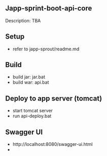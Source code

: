 ## Japp-sprint-boot-api-core 
Description: TBA

## Setup
- refer to japp-sprout/readme.md


## Build 
 - build jar: jar.bat
 - build war: api.bat

## Deploy to app server (tomcat)
 - start tomcat server
 - run api-deploy.bat
   
## Swagger UI
- http://localhost:8080/swagger-ui.html
- 